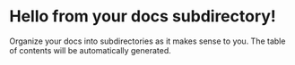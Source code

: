 # Hello from your docs subdirectory!

Organize your docs into subdirectories as it makes sense to you.  The table of contents will be automatically generated.
